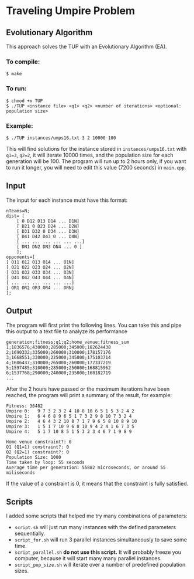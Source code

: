 # Traveling Umpire Problem
## Evolutionary Algorithm

This approach solves the TUP with an Evolutionary Algorithm (EA).

### To compile:
	
	$ make

### To run:
	
	$ chmod +x TUP	
	$ ./TUP <instance file> <q1> <q2> <number of iterations> <optional: population size>

### Example:

	$ ./TUP instances/umps16.txt 3 2 10000 100

This will find solutions for the instance stored in ``instances/umps16.txt`` with ``q1=3``,  ``q2=2``, it will iterate 10000 times, and the population size for each generation will be 100. The program will run up to 2 hours only, if you want to run it longer, you will need to edit this value (7200 seconds) in ``main.cpp``.

## Input

The input for each instance must have this format:
	
	nTeams=N;
	dist= [
	    [ 0 D12 D13 D14 ... D1N]
		[ D21 0 D23 D24 ... D2N]
		[ D31 D32 0 D34 ... D3N]
		[ D41 D42 D43 0 ... D4N]
		[ ... ... ... ... ... ...]
		[ DN1 DN2 DN3 DN4 ... 0 ]
		];
	opponents=[
	[ O11 O12 O13 O14 ... O1N]
	[ O21 O22 O23 O24 ... O2N]
	[ O31 O32 O33 O34 ... O3N]
	[ O41 O42 O43 O44 ... O4N]
	[ ... ... ... ... ... ...]
	[ OR1 OR2 OR3 OR4 ... ORN]
	];


## Output

The program will first print the following lines. You can take this and pipe this output to a text file to analyze its performance

	generation;fitness;q1;q2;home_venue;fitness_sum
	1;1836576;430000;285000;345000;182624438
	2;1690332;335000;260000;310000;178157176
	3;1668551;330000;225000;345000;175103714
	4;1606437;310000;265000;260000;172337219
	5;1597485;310000;285000;250000;168815962
	6;1537768;290000;240000;235000;168182719
	...

After the 2 hours have passed or the maximum iterations have been reached, the program will print a summary of the result, for example:

	Fitness: 36482
	Umpire 0:   9 7 3 2 3 2 4 10 8 10 6 5 1 5 3 2 4 2 
	Umpire 1:   6 4 6 8 9 6 5 1 7 3 2 9 8 10 7 3 2 4 
	Umpire 2:   4 6 4 3 2 10 8 7 1 7 9 6 5 8 10 8 9 10 
	Umpire 3:   1 5 1 7 10 9 6 8 10 9 4 2 4 1 6 7 3 5 
	Umpire 4:   5 1 7 10 8 5 1 5 3 2 3 4 6 7 1 9 8 9 

	Home venue constraint?: 0
	Q1 (Q1=1) constraint?: 0
	Q2 (Q2=1) constraint?: 0
	Population Size: 1000
	Time taken by loop: 55 seconds
	Average time per generation: 55882 microseconds, or around 55 miliseconds

If the value of a constraint is 0, it means that the constraint is fully satisfied.


## Scripts

I added some scripts that helped me try many combinations of parameters:

* `script.sh` will just run many instances with the defined parameters sequentially.
* `script_for.sh` will run 3 parallel instances simultaneously to save some time.
* `script_parallel.sh` **do not use this script.** It will probably freeze you computer, because it will start many many parallel instances.
* `script_pop_size.sh` will iterate over a number of predefined population sizes.
